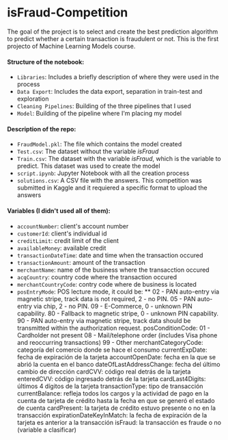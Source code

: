 # isFraud-Competition

The goal of the project is to select and create the best prediction algorithm to predict whether a certain transaction is fraudulent or not. This is the first projecto of Machine Learning Models course.

#### Structure of the notebook:
* `Libraries`: Includes a briefly description of where they were used in the process
* `Data Export`: Includes the data export, separation in train-test and exploration
* `Cleaning Pipelines`: Building of the three pipelines that I used
* `Model`: Building of the pipeline where I'm placing my model

#### Description of the repo:
* `FraudModel.pkl`: The file which contains the model created
* `Test.csv`: The dataset without the variable *isFraud*
* `Train.csv`: The dataset with the variable *isFraud*, which is the variable to predict. This dataset was used to create the model
* `script.ipynb`: Jupyter Notebook with all the creation process
* `solutions.csv`: A CSV file with the answers. This competition was submitted in Kaggle and it requiered a specific format to upload the answers

#### Variables (I didn't used all of them):
* `accountNumber`: client's account number
* `customerId`: client's individual id
* `creditLimit`: credit limit of the client
* `availableMoney`: available credit
* `transactionDateTime`: date and time when the transaction occured
* `transactionAmount`: amount of the transaction
* `merchantName`: name of the business where the transacction occured
* `acqCountry`: country code where the transaction occured
* `merchantCountryCode`: contry code where de business is located
* `posEntryMode`: POS lecture mode, it could be: 
** 02 - PAN auto-entry via magnetic stripe, track data is not required, 2 - no PIN.
05 - PAN auto-entry via chip, 2 - no PIN.
09 - E-Commerce, 0 - unknown PIN capability.
80 - Fallback to magnetic stripe, 0 - unknown PIN capability.
90 - PAN auto-entry via magnetic stripe, track data should be transmitted within the authorization request.
posConditionCode:
01 - Cardholder not present
08 - Mail/telephone order (includes Visa phone and reoccurring transactions)
99 - Other
merchantCategoryCode: categoría del comercio donde se hace el consumo
currentExpDate: fecha de expiración de la tarjeta
accountOpenDate: fecha en la que se abrió la cuenta en el banco
dateOfLastAddressChange: fecha del último cambio de dirección
cardCVV: código real detrás de la tarjeta
enteredCVV: código ingresado detrás de la tarjeta
cardLast4Digits: últimos 4 dígitos de la tarjeta
transactionType: tipo de transacción
currentBalance: refleja todos los cargos y la actividad de pago en la cuenta de tarjeta de crédito hasta la fecha en que se generó el estado de cuenta
cardPresent: la tarjeta de crédito estuvo presente o no en la transacción
expirationDateKeyInMatch: la fecha de expiración de la tarjeta es anterior a la transacción
isFraud: la transacción es fraude o no (variable a clasificar)
